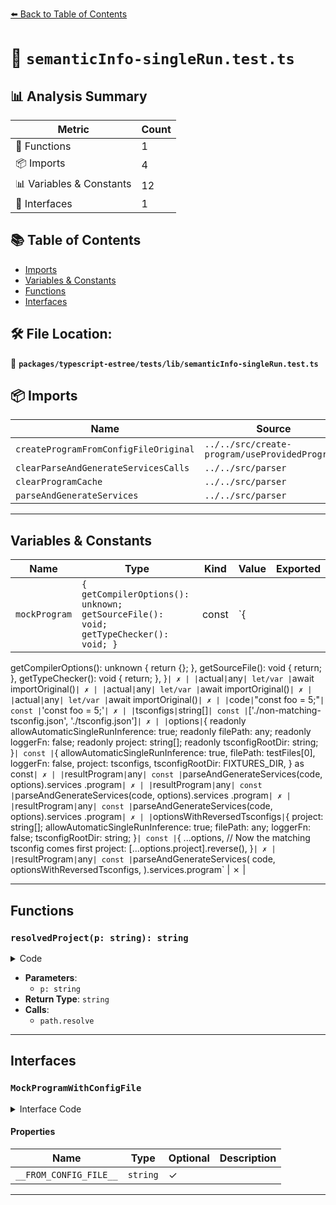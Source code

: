 [⬅️ Back to Table of Contents](../../../../index.md)

# 📄 `semanticInfo-singleRun.test.ts`

## 📊 Analysis Summary

| Metric | Count |
|--------|-------|
| 🔧 Functions | 1 |
| 📦 Imports | 4 |
| 📊 Variables & Constants | 12 |
| 📐 Interfaces | 1 |

## 📚 Table of Contents

- [Imports](#imports)
- [Variables & Constants](#variables-constants)
- [Functions](#functions)
- [Interfaces](#interfaces)

## 🛠️ File Location:
📂 **`packages/typescript-estree/tests/lib/semanticInfo-singleRun.test.ts`**

## 📦 Imports

| Name | Source |
|------|--------|
| `createProgramFromConfigFileOriginal` | `../../src/create-program/useProvidedPrograms` |
| `clearParseAndGenerateServicesCalls` | `../../src/parser` |
| `clearProgramCache` | `../../src/parser` |
| `parseAndGenerateServices` | `../../src/parser` |


---

## Variables & Constants

| Name | Type | Kind | Value | Exported |
|------|------|------|-------|----------|
| `mockProgram` | `{ getCompilerOptions(): unknown; getSourceFile(): void; getTypeChecker(): void; }` | const | `{
  getCompilerOptions(): unknown {
    return {};
  },
  getSourceFile(): void {
    return;
  },
  getTypeChecker(): void {
    return;
  },
}` | ✗ |
| `actual` | `any` | let/var | `await importOriginal()` | ✗ |
| `actual` | `any` | let/var | `await importOriginal()` | ✗ |
| `actual` | `any` | let/var | `await importOriginal()` | ✗ |
| `code` | `"const foo = 5;"` | const | `'const foo = 5;'` | ✗ |
| `tsconfigs` | `string[]` | const | `['./non-matching-tsconfig.json', './tsconfig.json']` | ✗ |
| `options` | `{ readonly allowAutomaticSingleRunInference: true; readonly filePath: any; readonly loggerFn: false; readonly project: string[]; readonly tsconfigRootDir: string; }` | const | `{
  allowAutomaticSingleRunInference: true,
  filePath: testFiles[0],
  loggerFn: false,
  project: tsconfigs,
  tsconfigRootDir: FIXTURES_DIR,
} as const` | ✗ |
| `resultProgram` | `any` | const | `parseAndGenerateServices(code, options).services
        .program` | ✗ |
| `resultProgram` | `any` | const | `parseAndGenerateServices(code, options).services
        .program` | ✗ |
| `resultProgram` | `any` | const | `parseAndGenerateServices(code, options).services
        .program` | ✗ |
| `optionsWithReversedTsconfigs` | `{ project: string[]; allowAutomaticSingleRunInference: true; filePath: any; loggerFn: false; tsconfigRootDir: string; }` | const | `{
        ...options,
        //  Now the matching tsconfig comes first
        project: [...options.project].reverse(),
      }` | ✗ |
| `resultProgram` | `any` | const | `parseAndGenerateServices(
        code,
        optionsWithReversedTsconfigs,
      ).services.program` | ✗ |


---

## Functions

### `resolvedProject(p: string): string`

<details><summary>Code</summary>

```ts
(p: string): string => path.resolve(FIXTURES_DIR, p)
```
</details>

- **Parameters**:
  - `p: string`
- **Return Type**: `string`
- **Calls**:
  - `path.resolve`

---

## Interfaces

### `MockProgramWithConfigFile`

<details><summary>Interface Code</summary>

```ts
interface MockProgramWithConfigFile {
  __FROM_CONFIG_FILE__?: string;
}
```
</details>

#### Properties

| Name | Type | Optional | Description |
|------|------|----------|-------------|
| `__FROM_CONFIG_FILE__` | `string` | ✓ |  |


---